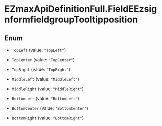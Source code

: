 # EZmaxApiDefinitionFull.FieldEEzsignformfieldgroupTooltipposition

## Enum


* `TopLeft` (value: `"TopLeft"`)

* `TopCenter` (value: `"TopCenter"`)

* `TopRight` (value: `"TopRight"`)

* `MiddleLeft` (value: `"MiddleLeft"`)

* `MiddleRight` (value: `"MiddleRight"`)

* `BottomLeft` (value: `"BottomLeft"`)

* `BottomCenter` (value: `"BottomCenter"`)

* `BottomRight` (value: `"BottomRight"`)


